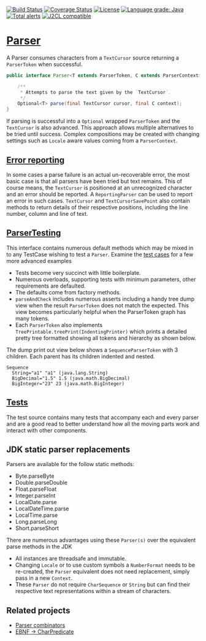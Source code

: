 [![Build Status](https://travis-ci.com/mP1/walkingkooka-text-cursor-parser.svg?branch=master)](https://travis-ci.com/mP1/walkingkooka-text-cursor-parser.svg?branch=master)
[![Coverage Status](https://coveralls.io/repos/github/mP1/walkingkooka-text-cursor-parser/badge.svg?branch=master)](https://coveralls.io/github/mP1/walkingkooka-text-cursor-parser?branch=master)
[![License](https://img.shields.io/badge/License-Apache%202.0-blue.svg)](https://opensource.org/licenses/Apache-2.0)
[![Language grade: Java](https://img.shields.io/lgtm/grade/java/g/mP1/walkingkooka-text-cursor-parser.svg?logo=lgtm&logoWidth=18)](https://lgtm.com/projects/g/mP1/walkingkooka-text-cursor-parser/context:java)
[![Total alerts](https://img.shields.io/lgtm/alerts/g/mP1/walkingkooka-text-cursor-parser.svg?logo=lgtm&logoWidth=18)](https://lgtm.com/projects/g/mP1/walkingkooka-text-cursor-parser/alerts/)
[![J2CL compatible](https://img.shields.io/badge/J2CL-compatible-brightgreen.svg)](https://github.com/mP1/j2cl-central)



# [Parser](https://github.com/mP1/walkingkooka-text-cursor-parser/blob/master/src/main/java/walkingkooka/text/cursor/Parser.java)
A Parser consumes characters from a `TextCursor` source returning a `ParserToken` when successful. 

```java
public interface Parser<T extends ParserToken, C extends ParserContext> {

    /**
     * Attempts to parse the text given by the `TextCursor`.
     */
    Optional<T> parse(final TextCursor cursor, final C context);
}
```

If parsing is successful into a `Optional` wrapped `ParserToken` and the `TextCursor` is also advanced. This approach
allows multiple alternatives to be tried until success. Complex compositions may be created with changing settings such
as `Locale` aware values coming from a `ParserContext`.



## [Error reporting](https://github.com/mP1/walkingkooka-text-cursor-parser/blob/master/src/main/java/walkingkooka/text/cursor/parser/ReportingParser.java)

In some cases a parse failure is an actual un-recoverable error, the most basic case is that all parsers have been tried
but text remains. This of course means, the `TextCursor` is positioned at an unrecognized character and an error should
be reported. A `ReportingParser` can be used to report an error in such cases. `TextCursor` and `TextCursorSavePoint`
also contain methods to return details of their respective positions, including the line number, column and line of text.



## [ParserTesting](https://github.com/mP1/walkingkooka-text-cursor-parser/blob/master/src/main/java/walkingkooka/text/cursor/parser/ParserTesting.java)

This interface contains numerous default methods which may be mixed in to any TestCase wishing to test a `Parser`. Examine 
the [test cases](https://github.com/mP1/walkingkooka-text-cursor-parser/tree/master/src/test/java/walkingkooka/text/cursor/parser) for a few more advanced examples 

- Tests become very succinct with little boilerplate.
- Numerous overloads, supporting tests with minimum parameters, other requirements are defaulted.
- The defaults come from factory methods.
- `parseAndCheck` includes numerous asserts including a handy tree dump view when the result `ParserToken` does not
  match the expected. This view becomes particularly helpful when the ParserToken graph has many tokens.
- Each `ParserToken` also implements `TreePrintable.treePrint(IndentingPrinter)` which prints a detailed pretty tree
  formatted showing all tokens and hierarchy as shown below.

The dump print out view below shows a `SequenceParserToken` with 3 children. Each parent has its children indented and nested.

```
Sequence
  String="a1" "a1" (java.lang.String)
  BigDecimal="1.5" 1.5 (java.math.BigDecimal)
  BigInteger="23" 23 (java.math.BigInteger)

```



## [Tests](https://github.com/mP1/walkingkooka-text-cursor-parser/tree/master/src/test/java/walkingkooka/text/cursor/parser)

The test source contains many tests that accompany each and every parser and are a good read to better understand how
all the moving parts work and interact with other components.



## JDK static parser replacements

Parsers are available for the follow static methods:

- Byte.parseByte
- Double.parseDouble
- Float.parseFloat
- Integer.parseInt
- LocalDate.parse
- LocalDateTime.parse
- LocalTime.parse
- Long.parseLong
- Short.parseShort

There are numerous advantages using these `Parser(s)` over the equivalent parse methods in the JDK

- All instances are threadsafe and immutable.
- Changing `Locale` or to use custom symbols a `NumberFormat` needs to be re-created, the `Parser` equivalent does not
  need replacement, simply pass in a new `Context`.
- These `Parser` do not require `CharSequence` or `String` but can find their respective text representations within a
  stream of characters.

## Related projects

- [Parser combinators](https://github.com/mP1/walkingkooka-text-cursor-parser-ebnf)
- [EBNF -> CharPredicate](https://github.com/mP1/walkingkooka-text-cursor-parser-ebnf-charpredicate)



